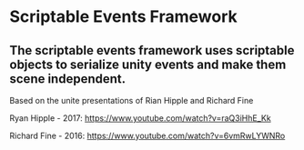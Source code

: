 # Scriptable Events Framework
The scriptable events framework uses scriptable objects to serialize unity events and make them scene independent.
---
Based on the unite presentations of Rian Hipple and Richard Fine

Ryan Hipple - 2017: 
https://www.youtube.com/watch?v=raQ3iHhE_Kk

Richard Fine - 2016:
https://www.youtube.com/watch?v=6vmRwLYWNRo

